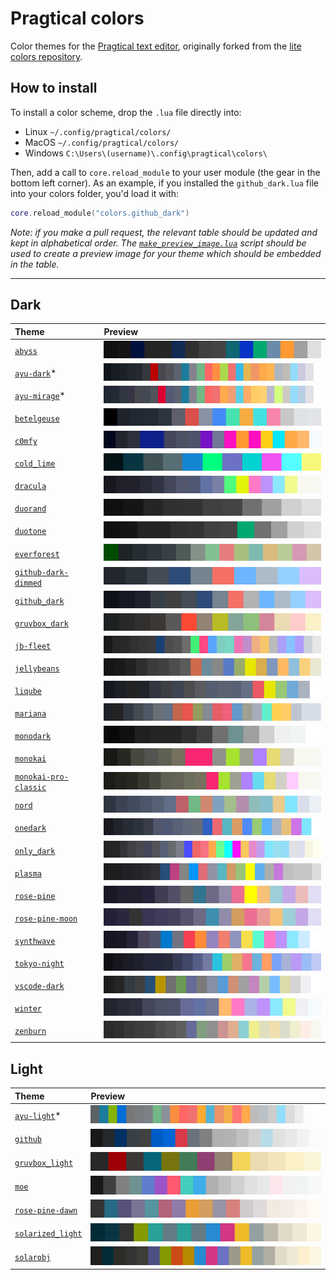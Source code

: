 # Pragtical colors

Color themes for the [Pragtical text editor](https://github.com/pragtical/pragtical),
originally forked from the [lite colors repository](https://github.com/rxi/lite-colors).

## How to install

To install a color scheme, drop the `.lua` file directly into:

*   Linux `~/.config/pragtical/colors/`
*   MacOS `~/.config/pragtical/colors/`
*   Windows `C:\Users\(username)\.config\pragtical\colors\`

Then, add a call to `core.reload_module` to your user module (the gear in the
bottom left corner). As an example, if you installed the `github_dark.lua`
file into your colors folder, you'd load it with:

```lua
core.reload_module("colors.github_dark")
```

*Note: if you make a pull request, the relevant table should be updated and kept
in alphabetical order. The [`make_preview_image.lua`](make_preview_image.lua)
script should be used to create a preview image for your theme which should be
embedded in the table.*

---

## Dark

| Theme                                                         | Preview
| :------------------------------------------------------------ | :----------------------------------------------------
| [`abyss`](colors/abyss.lua?raw=1)                                   | ![abyss_preview](previews/abyss.svg)
| [`ayu-dark`](https://github.com/juliardi/lite-xl-ayu-theme.git)\*   | ![ayu-dark_preview](previews/ayu-dark.svg)
| [`ayu-mirage`](https://github.com/juliardi/lite-xl-ayu-theme.git)\* | ![ayu-mirage_preview](previews/ayu-mirage.svg)
| [`betelgeuse`](colors/betelgeuse.lua?raw=1)                         | ![betelgeuse_preview](previews/betelgeuse.svg)
| [`c0mfy`](colors/c0mfy.lua?raw=1)                                   | ![c0mfy_preview](previews/c0mfy.svg)
| [`cold_lime`](colors/cold_lime.lua?raw=1)                           | ![cold_lime_preview](previews/cold_lime.svg)
| [`dracula`](colors/dracula.lua?raw=1)                               | ![dracula_preview](previews/dracula.svg)
| [`duorand`](colors/duorand.lua?raw=1)                               | ![duorand_preview](previews/duorand.svg)
| [`duotone`](colors/duotone.lua?raw=1)                               | ![duotone_preview](previews/duotone.svg)
| [`everforest`](colors/everforest.lua?raw=1)                         | ![everforest_preview](previews/everforest.svg)
| [`github-dark-dimmed`](colors/github-dark-dimmed.lua?raw=1)         | ![github-dark-dimmed_preview](previews/github-dark-dimmed.svg)
| [`github_dark`](colors/github_dark.lua?raw=1)                       | ![github_dark_preview](previews/github_dark.svg)
| [`gruvbox_dark`](colors/gruvbox_dark.lua?raw=1)                     | ![gruvbox_dark_preview](previews/gruvbox_dark.svg)
| [`jb-fleet`](colors/jb-fleet.lua?raw=1)                             | ![jb-fleet_preview](previews/jb-fleet.svg)
| [`jellybeans`](colors/jellybeans.lua?raw=1)                         | ![jellybeans_preview](previews/jellybeans.svg)
| [`liqube`](colors/liqube.lua?raw=1)                                 | ![liqube_preview](previews/liqube.svg)
| [`mariana`](colors/mariana.lua?raw=1)                               | ![mariana_preview](previews/mariana.svg)
| [`monodark`](colors/monodark.lua?raw=1)                             | ![monodark_preview](previews/monodark.svg)
| [`monokai`](colors/monokai.lua?raw=1)                               | ![monokai_preview](previews/monokai.svg)
| [`monokai-pro-classic`](colors/monokai-pro-classic.lua?raw=1)       | ![monokai-pro-classic_preview](previews/monokai-pro-classic.svg)
| [`nord`](colors/nord.lua?raw=1)                                     | ![nord_preview](previews/nord.svg)
| [`onedark`](colors/onedark.lua?raw=1)                               | ![onedark_preview](previews/onedark.svg)
| [`only_dark`](colors/only_dark.lua?raw=1)                           | ![only_dark_preview](previews/only_dark.svg)
| [`plasma`](colors/plasma.lua?raw=1)                                 | ![plasma_preview](previews/plasma.svg)
| [`rose-pine`](colors/rose-pine.lua?raw=1)                           | ![rose-pine_preview](previews/rose-pine.svg)
| [`rose-pine-moon`](colors/rose-pine-moon.lua?raw=1)                 | ![rose-pine-moon_preview](previews/rose-pine-moon.svg)
| [`synthwave`](colors/synthwave.lua?raw=1)                           | ![synthwave_preview](previews/synthwave.svg)
| [`tokyo-night`](colors/tokyo-night.lua?raw=1)                       | ![tokyo-night_preview](previews/tokyo-night.svg)
| [`vscode-dark`](colors/vscode-dark.lua?raw=1)                       | ![vscode-dark_preview](previews/vscode-dark.svg)
| [`winter`](colors/winter.lua?raw=1)                                 | ![winter_preview](previews/winter.svg)
| [`zenburn`](colors/zenburn.lua?raw=1)                               | ![zenburn_preview](previews/zenburn.svg)

## Light

| Theme                                                         | Preview
| :------------------------------------------------------------ | :----------------------------------------------------
| [`ayu-light`](https://github.com/juliardi/lite-xl-ayu-theme.git)\* | ![ayu-light_preview](previews/ayu-light.svg)
| [`github`](colors/github.lua?raw=1)                                | ![github_preview](previews/github.svg)
| [`gruvbox_light`](colors/gruvbox_light.lua?raw=1)                  | ![gruvbox_light_preview](previews/gruvbox_light.svg)
| [`moe`](colors/moe.lua?raw=1)                                      | ![moe_preview](previews/moe.svg)
| [`rose-pine-dawn`](colors/rose-pine-dawn.lua?raw=1)                | ![rose-pine-dawn_preview](previews/rose-pine-dawn.svg)
| [`solarized_light`](colors/solarized_light.lua?raw=1)              | ![solarized_light_preview](previews/solarized_light.svg)
| [`solarobj`](colors/solarobj.lua?raw=1)                            | ![solarobj_preview](previews/solarobj.svg)
